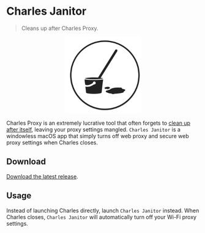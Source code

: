 # Charles Janitor

> Cleans up after Charles Proxy.

<div align="center">
  <img src="https://github.com/pg8wood/charles-janitor/blob/master/Charles%20Janitor/Assets.xcassets/AppIcon.appiconset/cleaning-kit@512.png?raw=true" height="200px" />
</div>

Charles Proxy is an extremely lucrative tool that often forgets to [clean up after itself](https://www.charlesproxy.com/documentation/faqs/can-no-longer-browse-without-charles-running/), leaving your proxy settings mangled. `Charles Janitor` is a windowless macOS app that simply turns off web proxy and secure web proxy settings when Charles closes.

## Download 
[Download the latest release](https://github.com/pg8wood/charles-janitor/releases/latest).

## Usage 
Instead of launching Charles directly, launch `Charles Janitor` instead. When Charles closes, `Charles Janitor` will automatically turn off your Wi-Fi proxy settings.
